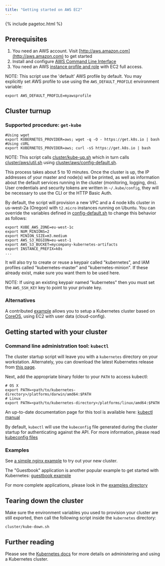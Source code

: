 ```yaml
---
title: "Getting started on AWS EC2"
---
```



{% include pagetoc.html %}

## Prerequisites

1. You need an AWS account. Visit [http://aws.amazon.com](http://aws.amazon.com) to get started
2. Install and configure [AWS Command Line Interface](http://aws.amazon.com/cli)
3. You need an AWS [instance profile and role](http://docs.aws.amazon.com/IAM/latest/UserGuide/instance-profiles) with EC2 full access.

NOTE: This script use the 'default' AWS profile by default.
You may explicitly set AWS profile to use using the `AWS_DEFAULT_PROFILE` environment variable:

```shell
export AWS_DEFAULT_PROFILE=myawsprofile
```

## Cluster turnup

### Supported procedure: `get-kube`

```shell
#Using wget
export KUBERNETES_PROVIDER=aws; wget -q -O - https://get.k8s.io | bash
#Using cURL
export KUBERNETES_PROVIDER=aws; curl -sS https://get.k8s.io | bash
```

NOTE: This script calls [cluster/kube-up.sh](http://releases.k8s.io/release-1.1/cluster/kube-up.sh)
which in turn calls [cluster/aws/util.sh](http://releases.k8s.io/release-1.1/cluster/aws/util.sh)
using [cluster/aws/config-default.sh](http://releases.k8s.io/release-1.1/cluster/aws/config-default.sh).

This process takes about 5 to 10 minutes. Once the cluster is up, the IP addresses of your master and node(s) will be printed,
as well as information about the default services running in the cluster (monitoring, logging, dns). User credentials and security
tokens are written in `~/.kube/config`, they will be necessary to use the CLI or the HTTP Basic Auth.

By default, the script will provision a new VPC and a 4 node k8s cluster in us-west-2a (Oregon) with `t2.micro` instances running on Ubuntu.
You can override the variables defined in [config-default.sh](http://releases.k8s.io/release-1.1/cluster/aws/config-default.sh) to change this behavior as follows:

```shell
export KUBE_AWS_ZONE=eu-west-1c
export NUM_MINIONS=2
export MINION_SIZE=m3.medium
export AWS_S3_REGION=eu-west-1
export AWS_S3_BUCKET=mycompany-kubernetes-artifacts
export INSTANCE_PREFIX=k8s
...
```

It will also try to create or reuse a keypair called "kubernetes", and IAM profiles called "kubernetes-master" and "kubernetes-minion".
If these already exist, make sure you want them to be used here.

NOTE: If using an existing keypair named "kubernetes" then you must set the `AWS_SSH_KEY` key to point to your private key.

### Alternatives

A contributed [example](/{{page.version}}/docs/getting-started-guides/coreos/coreos_multinode_cluster) allows you to setup a Kubernetes cluster based on [CoreOS](http://www.coreos.com), using
EC2 with user data (cloud-config).

## Getting started with your cluster

### Command line administration tool: `kubectl`

The cluster startup script will leave you with a `kubernetes` directory on your workstation.
Alternately, you can download the latest Kubernetes release from [this page](https://github.com/kubernetes/kubernetes/releases).

Next, add the appropriate binary folder to your `PATH` to access kubectl:

```shell
# OS X
export PATH=<path/to/kubernetes-directory>/platforms/darwin/amd64:$PATH
# Linux
export PATH=<path/to/kubernetes-directory>/platforms/linux/amd64:$PATH
```

An up-to-date documentation page for this tool is available here: [kubectl manual](/{{page.version}}/docs/user-guide/kubectl/kubectl)

By default, `kubectl` will use the `kubeconfig` file generated during the cluster startup for authenticating against the API.
For more information, please read [kubeconfig files](/{{page.version}}/docs/user-guide/kubeconfig-file)

### Examples

See [a simple nginx example](/{{page.version}}/docs/user-guide/simple-nginx) to try out your new cluster.

The "Guestbook" application is another popular example to get started with Kubernetes: [guestbook example](https://github.com/kubernetes/kubernetes/tree/master/examples/guestbook/)

For more complete applications, please look in the [examples directory](https://github.com/kubernetes/kubernetes/tree/master/examples/)

## Tearing down the cluster

Make sure the environment variables you used to provision your cluster are still exported, then call the following script inside the
`kubernetes` directory:

```shell
cluster/kube-down.sh
```

## Further reading

Please see the [Kubernetes docs](/{{page.version}}/docs/) for more details on administering
and using a Kubernetes cluster.